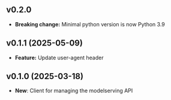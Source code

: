 ## v0.2.0
- **Breaking change:** Minimal python version is now Python 3.9

## v0.1.1 (2025-05-09)
- **Feature:** Update user-agent header

## v0.1.0 (2025-03-18)
- **New**: Client for managing the modelserving API
